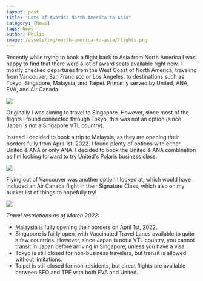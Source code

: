 ```yaml
---
layout: post
title: "Lots of Awards: North America to Asia"
category: [News]
tags: News
author: Philip
image: /assets/img/north-america-to-asia/flights.png
---
```


Recently while trying to book a flight back to Asia from North America I was happy to find that there were a lot of award seats available right now. I mostly checked departures from the West Coast of North America, traveling from Vancouver, San Francisco or Los Angeles, to destinations such as Tokyo, Singapore, Malaysia, and Taipei. Primarily served by United, ANA, EVA, and Air Canada.

![](/assets/img/north-america-to-asia/gcmap.png)

Originally I was aiming to travel to Singapore. However, since most of the flights I found connected through Tokyo, this was not an option (since Japan is not a Singapore VTL country).

Instead I decided to book a trip to Malaysia, as they are opening their borders fully from April 1st, 2022. I found plenty of options with either United & ANA or only ANA. I decided to book the United & ANA combination as I'm looking forward to try United's Polaris business class.

![](/assets/img/north-america-to-asia/flight.png)

Flying out of Vancouver was another option I looked at, which would have included an Air Canada flight in their Signature Class, which also on my bucket list of things to hopefully try!

![](/assets/img/north-america-to-asia/flight2.png)

*Travel restrictions as of March 2022:*

- Malaysia is fully opening their borders on April 1st, 2022.
- Singapore is fairly open, with Vaccinated Travel Lanes available to quite a few countries. However, since Japan is not a VTL country, you cannot transit in Japan before arriving in Singapore, unless you have a visa.
- Tokyo is still closed for non-business travelers, but transit is allowed without limitations.
- Taipei is still closed for non-residents, but direct flights are available between SFO and TPE with both EVA and United.
